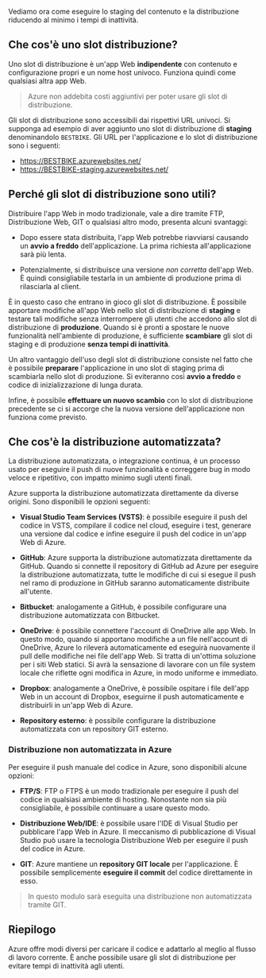 Vediamo ora come eseguire lo staging del contenuto e la distribuzione riducendo al minimo i tempi di inattività.

## <a name="what-is-a-deployment-slot"></a>Che cos'è uno slot distribuzione?

Uno slot di distribuzione è un'app Web **indipendente** con contenuto e configurazione propri e un nome host univoco. Funziona quindi come qualsiasi altra app Web.

> Azure non addebita costi aggiuntivi per poter usare gli slot di distribuzione.

Gli slot di distribuzione sono accessibili dai rispettivi URL univoci. Si supponga ad esempio di aver aggiunto uno slot di distribuzione di **staging** denominandolo `BESTBIKE`. Gli URL per l'applicazione e lo slot di distribuzione sono i seguenti:

- https://BESTBIKE.azurewebsites.net/
- https://BESTBIKE-staging.azurewebsites.net/

## <a name="why-are-deployment-slots-useful"></a>Perché gli slot di distribuzione sono utili?

Distribuire l'app Web in modo tradizionale, vale a dire tramite FTP, Distribuzione Web, GIT o qualsiasi altro modo, presenta alcuni svantaggi:

- Dopo essere stata distribuita, l'app Web potrebbe riavviarsi causando un **avvio a freddo** dell'applicazione. La prima richiesta all'applicazione sarà più lenta.

- Potenzialmente, si distribuisce una versione *non corretta* dell'app Web. È quindi consigliabile testarla in un ambiente di produzione prima di rilasciarla al client.

È in questo caso che entrano in gioco gli slot di distribuzione. È possibile apportare modifiche all'app Web nello slot di distribuzione di **staging** e testare tali modifiche senza interrompere gli utenti che accedono allo slot di distribuzione di **produzione**. Quando si è pronti a spostare le nuove funzionalità nell'ambiente di produzione, è sufficiente **scambiare** gli slot di staging e di produzione **senza tempi di inattività**.

Un altro vantaggio dell'uso degli slot di distribuzione consiste nel fatto che è possibile **preparare** l'applicazione in uno slot di staging prima di scambiarla nello slot di produzione. Si eviteranno così **avvio a freddo** e codice di inizializzazione di lunga durata.

Infine, è possibile **effettuare un nuovo scambio** con lo slot di distribuzione precedente se ci si accorge che la nuova versione dell'applicazione non funziona come previsto.

## <a name="what-is-automated-deployment"></a>Che cos'è la distribuzione automatizzata?

La distribuzione automatizzata, o integrazione continua, è un processo usato per eseguire il push di nuove funzionalità e correggere bug in modo veloce e ripetitivo, con impatto minimo sugli utenti finali.

Azure supporta la distribuzione automatizzata direttamente da diverse origini. Sono disponibili le opzioni seguenti:

- **Visual Studio Team Services (VSTS)**: è possibile eseguire il push del codice in VSTS, compilare il codice nel cloud, eseguire i test, generare una versione dal codice e infine eseguire il push del codice in un'app Web di Azure.

- **GitHub**: Azure supporta la distribuzione automatizzata direttamente da GitHub. Quando si connette il repository di GitHub ad Azure per eseguire la distribuzione automatizzata, tutte le modifiche di cui si esegue il push nel ramo di produzione in GitHub saranno automaticamente distribuite all'utente.

- **Bitbucket**: analogamente a GitHub, è possibile configurare una distribuzione automatizzata con Bitbucket.

- **OneDrive**: è possibile connettere l'account di OneDrive alle app Web. In questo modo, quando si apportano modifiche a un file nell'account di OneDrive, Azure lo rileverà automaticamente ed eseguirà nuovamente il pull delle modifiche nei file dell'app Web. Si tratta di un'ottima soluzione per i siti Web statici. Si avrà la sensazione di lavorare con un file system locale che riflette ogni modifica in Azure, in modo uniforme e immediato.

- **Dropbox**: analogamente a OneDrive, è possibile ospitare i file dell'app Web in un account di Dropbox, eseguirne il push automaticamente e distribuirli in un'app Web di Azure.

- **Repository esterno**: è possibile configurare la distribuzione automatizzata con un repository GIT esterno.

### <a name="non-automated-deployment-to-azure"></a>Distribuzione non automatizzata in Azure

Per eseguire il push manuale del codice in Azure, sono disponibili alcune opzioni:

- **FTP/S**: FTP o FTPS è un modo tradizionale per eseguire il push del codice in qualsiasi ambiente di hosting. Nonostante non sia più consigliabile, è possibile continuare a usare questo modo.

- **Distribuzione Web/IDE**: è possibile usare l'IDE di Visual Studio per pubblicare l'app Web in Azure. Il meccanismo di pubblicazione di Visual Studio può usare la tecnologia Distribuzione Web per eseguire il push del codice in Azure.

- **GIT**: Azure mantiene un **repository GIT locale** per l'applicazione. È possibile semplicemente **eseguire il commit** del codice direttamente in esso.

> In questo modulo sarà eseguita una distribuzione non automatizzata tramite GIT.

## <a name="summary"></a>Riepilogo

Azure offre modi diversi per caricare il codice e adattarlo al meglio al flusso di lavoro corrente. È anche possibile usare gli slot di distribuzione per evitare tempi di inattività agli utenti.
